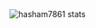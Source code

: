 <img align="left" alt="hasham7861 stats" src="https://github-readme-stats.vercel.app/api/top-langs/?username=hasham7861"/>
